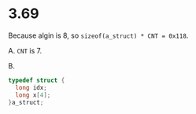# 3.69

Because algin is 8, so `sizeof(a_struct) * CNT = 0x118`.

A. `CNT` is 7.

B.

```cpp
typedef struct {
  long idx;
  long x[4];
}a_struct;
```
